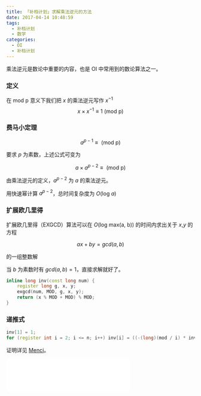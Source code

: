 ```yaml
---
title: 「补档计划」求解乘法逆元的方法
date: 2017-04-14 10:48:59
tags:
  - 补档计划
  - 数学
categories:
  - OI
  - 补档计划
---
```

乘法逆元是数论中重要的内容，也是 OI 中常用到的数论算法之一。
### 定义
在 $\text{mod p}$ 意义下我们把 $x$ 的乘法逆元写作 $x^{-1}$
$$x \times x^{-1} \equiv 1 \text{ (mod p)}$$
<!-- more -->
### 费马小定理
$$a^{p - 1} \equiv \text{ (mod p)}$$

要求 $p$ 为素数，上述公式可变为

$$a \times a^{p - 2} \equiv \text{ (mod p)}$$

由乘法逆元的定义，$a^{p - 2}$ 为 $a$ 的乘法逆元。

用快速幂计算 $a^{p - 2}$，总时间复杂度为 $O(\text{log }a)$

### 扩展欧几里得
扩展欧几里得（EXGCD）算法可以在 $O(\text{log max(a, b)})$ 的时间内求出关于 $x$,$y$ 的方程

$$ax + by = gcd(a, b)$$

的一组整数解

当 $b$ 为素数时有 $gcd(a, b) = 1$，直接求解就好了。
``` cpp
inline long inv(const long num) {
    register long g, x, y;
    exgcd(num, MOD, g, x, y);
    return (x % MOD + MOD) % MOD;
}
```

### 递推式
``` cpp
inv[1] = 1;
for (register int i = 2; i <= n; i++) inv[i] = ((-(long)(mod / i) * inv[mod % i]) % mod + mod) % mod;
```
证明详见 [Menci](https://oi.men.ci/mul-inverse/)。

<iframe frameborder="no" border="0" marginwidth="0" marginheight="0" width=330 height=86 src="//music.163.com/outchain/player?type=2&id=27746534&auto=1&height=66"></iframe>